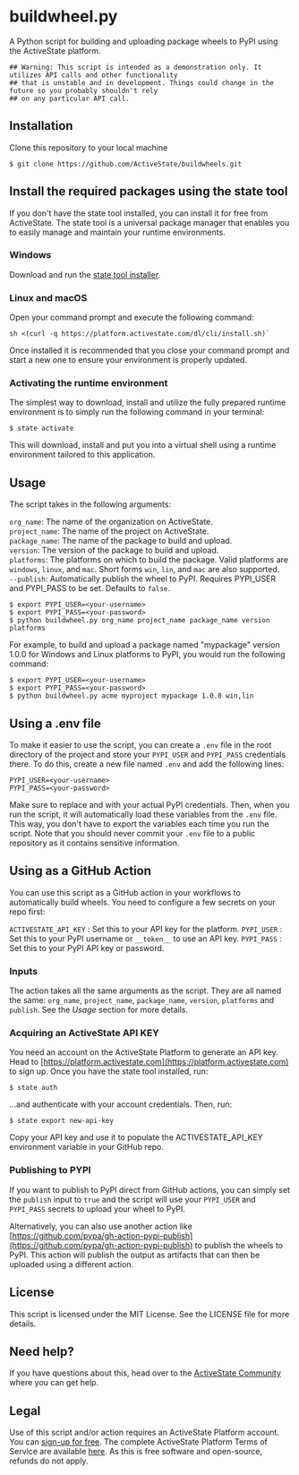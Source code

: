 # buildwheel.py
A Python script for building and uploading package wheels to PyPI using the ActiveState platform.

```
## Warning: This script is intended as a demonstration only. It utilizes API calls and other functionality
## that is unstable and in development. Things could change in the future so you probably shouldn't rely
## on any particular API call.
```

## Installation
Clone this repository to your local machine

```
$ git clone https://github.com/ActiveState/buildwheels.git
```

## Install the required packages using the state tool

If you don't have the state tool installed, you can install it for free from ActiveState. The state tool is a universal package manager that enables you to easily manage and maintain your runtime environments.

### Windows

Download and run the [state tool installer](https://state-tool.s3.amazonaws.com/remote-installer/windows-amd64/state-remote-installer.exe).

### Linux and macOS

Open your command prompt and execute the following command:

```
sh <(curl -q https://platform.activestate.com/dl/cli/install.sh)`
```

Once installed it is recommended that you close your command prompt and start a new one to ensure your environment is properly updated.

### Activating the runtime environment

The simplest way to download, install and utilize the fully prepared runtime environment is to simply run the following command in your terminal:

```
$ state activate
```

This will download, install and put you into a virtual shell using a runtime environment tailored to this application.

## Usage
The script takes in the following arguments:

`org_name`: The name of the organization on ActiveState.  
`project_name`: The name of the project on ActiveState.  
`package_name`: The name of the package to build and upload.  
`version`: The version of the package to build and upload.  
`platforms`: The platforms on which to build the package. Valid platforms are `windows`, `linux`, and `mac`. Short forms `win`, `lin`, and `mac` are also supported.  
`--publish`: Automatically publish the wheel to PyPI. Requires PYPI_USER and PYPI_PASS to be set. Defaults to `false`.  

```
$ export PYPI_USER=<your-username>
$ export PYPI_PASS=<your-password>
$ python buildwheel.py org_name project_name package_name version platforms
```

For example, to build and upload a package named "mypackage" version 1.0.0 for Windows and Linux platforms to PyPI, you would run the following command:

```
$ export PYPI_USER=<your-username>
$ export PYPI_PASS=<your-password>
$ python buildwheel.py acme myproject mypackage 1.0.0 win,lin
```

## Using a .env file
To make it easier to use the script, you can create a `.env` file in the root directory of the project and store your `PYPI_USER` and `PYPI_PASS` credentials there. To do this, create a new file named `.env` and add the following lines:

```
PYPI_USER=<your-username>
PYPI_PASS=<your-password>
```
Make sure to replace <your-username> and <your-password> with your actual PyPI credentials. Then, when you run the script, it will automatically load these variables from the `.env` file. This way, you don't have to export the variables each time you run the script. Note that you should never commit your `.env` file to a public repository as it contains sensitive information.

## Using as a GitHub Action
You can use this script as a GitHub action in your workflows to automatically build wheels. You need to configure a few secrets on your repo first:

`ACTIVESTATE_API_KEY` : Set this to your API key for the platform.
`PYPI_USER` : Set this to your PyPI username or `__token__` to use an API key.
`PYPI_PASS` : Set this to your PyPI API key or password.

### Inputs
The action takes all the same arguments as the script. They are all named the same: `org_name`, `project_name`, `package_name`, `version`, `platforms` and `publish`. See the *Usage* section for more details.

### Acquiring an ActiveState API KEY
You need an account on the ActiveState Platform to generate an API key. Head to [https://platform.activestate.com](https://platform.activestate.com) to sign up. Once you have the state tool installed, run:

```
$ state auth
```
...and authenticate with your account credentials. Then, run:

```
$ state export new-api-key
```
Copy your API key and use it to populate the ACTIVESTATE_API_KEY environment variable in your GitHub repo.

### Publishing to PYPI
If you want to publish to PyPI direct from GitHub actions, you can simply set the `publish` input to `true` and the script will use your `PYPI_USER` and `PYPI_PASS` secrets to upload your wheel to PyPI.

Alternatively, you can also use another action like [https://github.com/pypa/gh-action-pypi-publish](https://github.com/pypa/gh-action-pypi-publish) to publish the wheels to PyPI. This action will publish the output as artifacts that can then be uploaded using a different action.

## License
This script is licensed under the MIT License. See the LICENSE file for more details.

## Need help?
If you have questions about this, head over to the [ActiveState Community](https://community.activestate.com) where you can get help.

## Legal
Use of this script and/or action requires an ActiveState Platform account. You can [sign-up for free](https://platform.activestate.com). The complete ActiveState Platform Terms of Service are available [here](https://www.activestate.com/support/eulas/). As this is free software and open-source, refunds do not apply.
